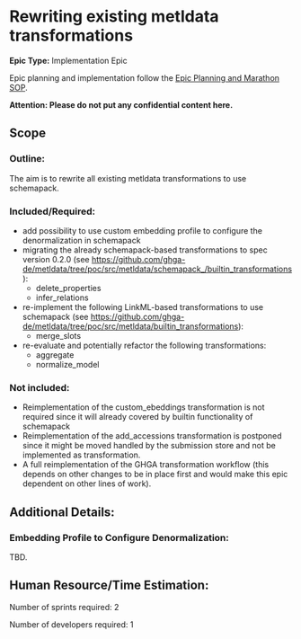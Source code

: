 # Rewriting existing metldata transformations
**Epic Type:** Implementation Epic

Epic planning and implementation follow the
[Epic Planning and Marathon SOP](https://docs.ghga-dev.de/main/sops/sop001_epic_planning.html).

**Attention: Please do not put any confidential content here.**

## Scope
### Outline:
The aim is to rewrite all existing metldata transformations to use schemapack.


### Included/Required:
- add possibility to use custom embedding profile to configure the denormalization
  in schemapack
- migrating the already schemapack-based transformations to spec version 0.2.0
  (see https://github.com/ghga-de/metldata/tree/poc/src/metldata/schemapack_/builtin_transformations):
  - delete_properties
  - infer_relations
- re-implement the following LinkML-based transformations to use schemapack
  (see https://github.com/ghga-de/metldata/tree/poc/src/metldata/builtin_transformations):
  - merge_slots
- re-evaluate and potentially refactor the following transformations:
  - aggregate
  - normalize_model


### Not included:
- Reimplementation of the custom_ebeddings transformation is not required since it will already
  covered by builtin functionality of schemapack
- Reimplementation of the add_accessions transformation is postponed since it might be
  moved handled by the submission store and not be implemented as transformation.
- A full reimplementation of the GHGA transformation workflow (this depends on other changes to
  be in place first and would make this epic dependent on other lines of work).

## Additional Details:

### Embedding Profile to Configure Denormalization:
TBD.

## Human Resource/Time Estimation:

Number of sprints required: 2

Number of developers required: 1
